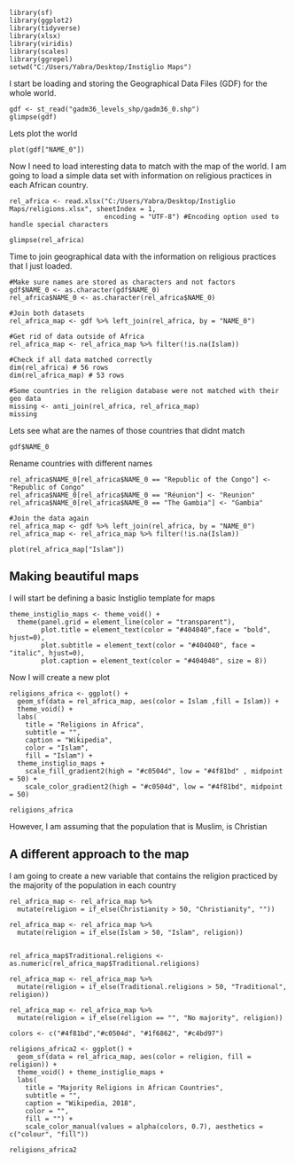 
```{r Setup, warning=FALSE, message=FALSE}
library(sf)
library(ggplot2)
library(tidyverse)
library(xlsx)
library(viridis)
library(scales)
library(ggrepel)
setwd("C:/Users/Yabra/Desktop/Instiglio Maps")

```

I start be loading and storing the Geographical Data Files (GDF) for the whole world.

```{r Geo Data File}
gdf <- st_read("gadm36_levels_shp/gadm36_0.shp")
glimpse(gdf)
```

Lets plot the world
```{r Whole world}
plot(gdf["NAME_0"])
```

Now I need to load interesting data to match with the map of the world. I am going to load a simple data set with information on religious practices in each African country.

```{r Religion data}
rel_africa <- read.xlsx("C:/Users/Yabra/Desktop/Instiglio Maps/religions.xlsx", sheetIndex = 1,
                        encoding = "UTF-8") #Encoding option used to handle special characters

glimpse(rel_africa)
```

Time to join geographical data with the information on religious practices that I just loaded.

```{r Join data, warning=FALSE}
#Make sure names are stored as characters and not factors
gdf$NAME_0 <- as.character(gdf$NAME_0)
rel_africa$NAME_0 <- as.character(rel_africa$NAME_0)

#Join both datasets
rel_africa_map <- gdf %>% left_join(rel_africa, by = "NAME_0")

#Get rid of data outside of Africa 
rel_africa_map <- rel_africa_map %>% filter(!is.na(Islam))

#Check if all data matched correctly
dim(rel_africa) # 56 rows
dim(rel_africa_map) # 53 rows

#Some countries in the religion database were not matched with their geo data
missing <- anti_join(rel_africa, rel_africa_map)
missing
```

Lets see what are the names of those countries that didnt match
```{r, results= FALSE}
gdf$NAME_0
```

Rename countries with different names

```{r Rename countries}
rel_africa$NAME_0[rel_africa$NAME_0 == "Republic of the Congo"] <- "Republic of Congo"
rel_africa$NAME_0[rel_africa$NAME_0 == "Réunion"] <- "Reunion"
rel_africa$NAME_0[rel_africa$NAME_0 == "The Gambia"] <- "Gambia"

#Join the data again
rel_africa_map <- gdf %>% left_join(rel_africa, by = "NAME_0")
rel_africa_map <- rel_africa_map %>% filter(!is.na(Islam))
```


```{r Plot religion}
plot(rel_africa_map["Islam"])
```

## Making beautiful maps

I will start be defining a basic Instiglio template for maps

```{r Instilgio maps}
theme_instiglio_maps <- theme_void() + 
  theme(panel.grid = element_line(color = "transparent"), 
        plot.title = element_text(color = "#404040",face = "bold", hjust=0), 
        plot.subtitle = element_text(color = "#404040", face = "italic", hjust=0),
        plot.caption = element_text(color = "#404040", size = 8))
```

Now I will create a new plot

```{r Beatuiful map}
religions_africa <- ggplot() +
  geom_sf(data = rel_africa_map, aes(color = Islam ,fill = Islam)) +
  theme_void() +
  labs(
    title = "Religions in Africa",
    subtitle = "",
    caption = "Wikipedia",
    color = "Islam",
    fill = "Islam") + 
  theme_instiglio_maps +
    scale_fill_gradient2(high = "#c0504d", low = "#4f81bd" , midpoint = 50) + 
    scale_color_gradient2(high = "#c0504d", low = "#4f81bd", midpoint = 50)

religions_africa
```

However, I am assuming that the population that is Muslim, is Christian

## A different approach to the map

I am going to create a new variable that contains the religion practiced by the majority of the population in each country

```{r Recoding data}
rel_africa_map <- rel_africa_map %>% 
  mutate(religion = if_else(Christianity > 50, "Christianity", ""))

rel_africa_map <- rel_africa_map %>% 
  mutate(religion = if_else(Islam > 50, "Islam", religion))


rel_africa_map$Traditional.religions <- as.numeric(rel_africa_map$Traditional.religions)

rel_africa_map <- rel_africa_map %>% 
  mutate(religion = if_else(Traditional.religions > 50, "Traditional", religion))

rel_africa_map <- rel_africa_map %>% 
  mutate(religion = if_else(religion == "", "No majority", religion))

```



```{r Final map}
colors <- c("#4f81bd","#c0504d", "#1f6862", "#c4bd97")

religions_africa2 <- ggplot() +
  geom_sf(data = rel_africa_map, aes(color = religion, fill = religion)) +
  theme_void() + theme_instiglio_maps +
  labs(
    title = "Majority Religions in African Countries",
    subtitle = "",
    caption = "Wikipedia, 2018",
    color = "",
    fill = "") + 
    scale_color_manual(values = alpha(colors, 0.7), aesthetics = c("colour", "fill"))

religions_africa2
```
